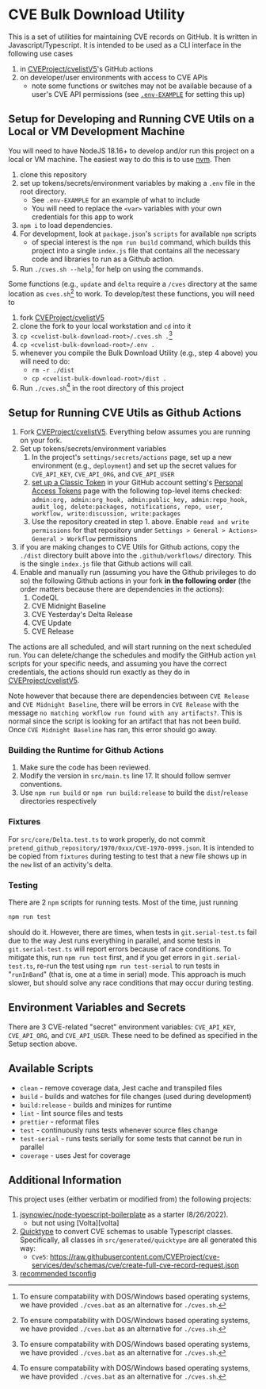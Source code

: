 # CVE Bulk Download Utility

This is a set of utilities for maintaining CVE records on GitHub. It is written in Javascript/Typescript. It is intended to be used as a CLI interface in the following use cases

1. in [CVEProject/cvelistV5](https://github.com/CVEProject/cvelistV5)'s GitHub actions
2. on developer/user environments with access to CVE APIs
   - note some functions or switches may not be available because of a user's CVE API permissions (see [`.env-EXAMPLE`](.env-EXAMPLE) for setting this up)

## Setup for Developing and Running CVE Utils on a Local or VM Development Machine 

You will need to have NodeJS 18.16+ to develop and/or run this project on a local or VM machine. The easiest way to do this is to use [nvm](https://github.com/nvm-sh/nvm).  Then

1. clone this repository
2. set up tokens/secrets/environment variables by making a `.env` file in the root directory.
   - See `.env-EXAMPLE` for an example of what to include
   - You will need to replace the `<var>` variables with your own credentials for this app to work
3. `npm i` to load dependencies.
4. For development, look at `package.json`'s `scripts` for available `npm` scripts
   - of special interest is the `npm run build` command, which builds this project into a single `index.js` file that contains all the necessary code and libraries to run as a Github action.
5. Run `./cves.sh --help`[^1] for help on using the commands.

Some functions (e.g., `update` and `delta` require a `/cves` directory at the same location as `cves.sh`[^1] to work.  To develop/test these functions, you will need to

1. fork [CVEProject/cvelistV5](https://github.com/CVEProject/cvelistV5)
2. clone the fork to your local workstation and `cd` into it
3. `cp <cvelist-bulk-download-root>/.cves.sh .`[^1]
4. `cp <cvelist-bulk-download-root>/.env .`
5. whenever you compile the Bulk Download Utility (e.g., step 4 above) you will need to do:
   - `rm -r ./dist`
   - `cp <cvelist-bulk-download-root>/dist .`
6. Run `./cves.sh`[^1] in the root directory of this project 


## Setup for Running CVE Utils as Github Actions

1. Fork [CVEProject/cvelistV5](https://github.com/CVEProject/cvelistV5).  Everything below assumes you are running on your fork.
2. Set up tokens/secrets/environment variables
   1. In the project's `settings/secrets/actions` page, set up a new environment (e.g., `deployment`) and set up the secret values for `CVE_API_KEY`, `CVE_API_ORG`, and `CVE_API_USER` 
   2. [set up a Classic Token](https://docs.github.com/en/authentication/keeping-your-account-and-data-secure/creating-a-personal-access-token) in your GitHub account setting's [Personal Access Tokens](https://github.com/settings/tokens) page with the following top-level items checked:  `admin:org, admin:org_hook, admin:public_key, admin:repo_hook, audit_log, delete:packages, notifications, repo, user, workflow, write:discussion, write:packages`
   3. Use the repository created in step 1. above. Enable `read and write permissions` for that repository under `Settings > General > Actions> General > Workflow` permissions
3. if you are making changes to CVE Utils for Github actions, copy the `./dist` directory built above into the `.github/workflows/` directory.  This is the single `index.js` file that Github actions will call.
4. Enable and manually run (assuming you have the Github privileges to do so) the following Github actions in your fork **in the following order** (the order matters because there are dependencies in the actions):
   1. CodeQL
   2. CVE Midnight Baseline
   3. CVE Yesterday's Delta Release
   4. CVE Update
   5. CVE Release

The actions are all scheduled, and will start running on the next scheduled run.  You can delete/change the schedules and modify the GitHub action `yml` scripts for your specific needs, and assuming you have the correct credentials, the actions should run exactly as they do in [CVEProject/cvelistV5](https://github.com/CVEProject/cvelistV5).

Note however that because there are dependencies between `CVE Release` and `CVE Midnight Baseline`, there will be errors in `CVE Release` with the message `no matching workflow run found with any artifacts?`.  This is normal since the script is looking for an artifact that has not been build.  Once `CVE Midnight Baseline` has ran, this error should go away.

### Building the Runtime for Github Actions

1. Make sure the code has been reviewed.
2. Modify the version in `src/main.ts` line 17. It should follow semver conventions.
3. Use `npm run build` or `npm run build:release` to build the `dist`/`release` directories respectively

### Fixtures

For `src/core/Delta.test.ts` to work properly, do not commit `pretend_github_repository/1970/0xxx/CVE-1970-0999.json`. It is intended to be copied from `fixtures` during testing to test that a new file shows up in the `new` list of an activity's delta.

### Testing

There are 2 `npm` scripts for running tests. Most of the time, just running

```bash
npm run test
```

should do it. However, there are times, when tests in `git.serial-test.ts` fail due to the way Jest runs everything in parallel, and some tests in `git.serial-test.ts` will report errors because of race conditions. To mitigate this, run `npm run test` first, and if you get errors in `git.serial-test.ts`, re-run the test using `npm run test-serial` to run tests in "`runInBand`" (that is, one at a time in serial) mode. This approach is much slower, but should solve any race conditions that may occur during testing.

## Environment Variables and Secrets

There are 3 CVE-related "secret" environment variables: `CVE_API_KEY`, `CVE_API_ORG`, and `CVE_API_USER`. These need to be defined as specified in the Setup section above.


## Available Scripts

- `clean` - remove coverage data, Jest cache and transpiled files
- `build` - builds and watches for file changes (used during development)
- `build:release` - builds and minizes for runtime
- `lint` - lint source files and tests
- `prettier` - reformat files
- `test` - continuously runs tests whenever source files change
- `test-serial` - runs tests serially for some tests that cannot be run in parallel
- `coverage` - uses Jest for coverage

## Additional Information

This project uses (either verbatim or modified from) the following projects:

1. [jsynowiec/node-typescript-boilerplate](https://github.com/jsynowiec/node-typescript-boilerplate) as a starter (8/26/2022).
   - but not using [Volta][volta]
2. [Quicktype](https://quicktype.io/) to convert CVE schemas to usable Typescript classes. Specifically, all classes in `src/generated/quicktype` are all generated this way:
   - `Cve5`: https://raw.githubusercontent.com/CVEProject/cve-services/dev/schemas/cve/create-full-cve-record-request.json
3. [recommended tsconfig](https://github.com/tsconfig/bases#centralized-recommendations-for-tsconfig-bases)


[^1]: To ensure compatability with DOS/Windows based operating systems, we have provided `./cves.bat` as an alternative for `./cves.sh`.
